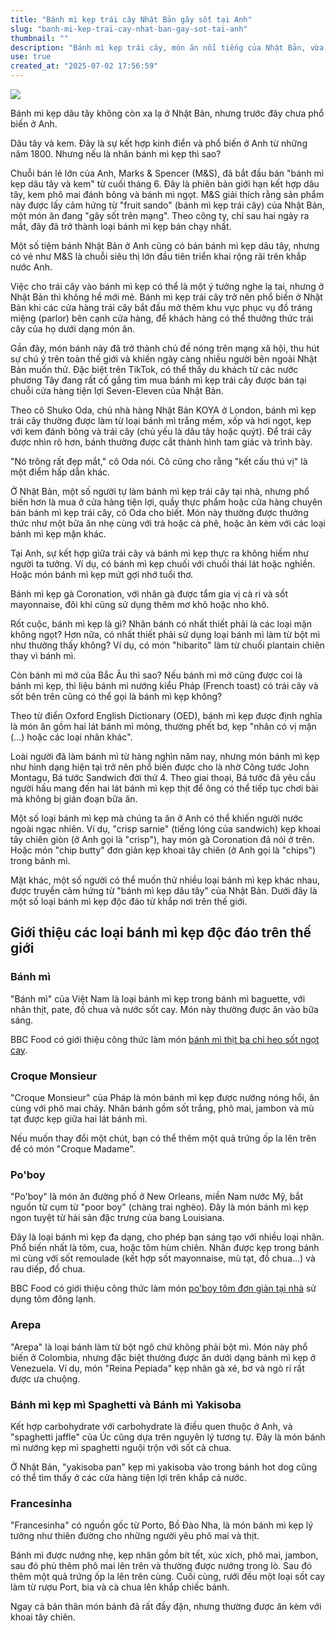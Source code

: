 ```yaml
---
title: "Bánh mì kẹp trái cây Nhật Bản gây sốt tại Anh"
slug: "banh-mi-kep-trai-cay-nhat-ban-gay-sot-tai-anh"
thumbnail: ""
description: "Bánh mì kẹp trái cây, món ăn nổi tiếng của Nhật Bản, vừa được chuỗi siêu thị lớn Marks  Spencer (Anh) ra mắt và nhanh chóng trở thành sản phẩm bán chạy nhất, thu hút sự chú ý trên mạng xã hội."
use: true
created_at: "2025-07-02 17:56:59"
---
```


![](/images/20250702-16493104-bbc-000-6-view.webp)

Bánh mì kẹp dâu tây không còn xa lạ ở Nhật Bản, nhưng trước đây chưa phổ biến ở Anh.

Dâu tây và kem. Đây là sự kết hợp kinh điển và phổ biến ở Anh từ những năm 1800. Nhưng nếu là nhân bánh mì kẹp thì sao?

Chuỗi bán lẻ lớn của Anh, Marks & Spencer (M&S), đã bắt đầu bán "bánh mì kẹp dâu tây và kem" từ cuối tháng 6. Đây là phiên bản giới hạn kết hợp dâu tây, kem phô mai đánh bông và bánh mì ngọt. M&S giải thích rằng sản phẩm này được lấy cảm hứng từ "fruit sando" (bánh mì kẹp trái cây) của Nhật Bản, một món ăn đang "gây sốt trên mạng". Theo công ty, chỉ sau hai ngày ra mắt, đây đã trở thành loại bánh mì kẹp bán chạy nhất.

Một số tiệm bánh Nhật Bản ở Anh cũng có bán bánh mì kẹp dâu tây, nhưng có vẻ như M&S là chuỗi siêu thị lớn đầu tiên triển khai rộng rãi trên khắp nước Anh.

Việc cho trái cây vào bánh mì kẹp có thể là một ý tưởng nghe lạ tai, nhưng ở Nhật Bản thì không hề mới mẻ. Bánh mì kẹp trái cây trở nên phổ biến ở Nhật Bản khi các cửa hàng trái cây bắt đầu mở thêm khu vực phục vụ đồ tráng miệng (parlor) bên cạnh cửa hàng, để khách hàng có thể thưởng thức trái cây của họ dưới dạng món ăn.

Gần đây, món bánh này đã trở thành chủ đề nóng trên mạng xã hội, thu hút sự chú ý trên toàn thế giới và khiến ngày càng nhiều người bên ngoài Nhật Bản muốn thử. Đặc biệt trên TikTok, có thể thấy du khách từ các nước phương Tây đang rất cố gắng tìm mua bánh mì kẹp trái cây được bán tại chuỗi cửa hàng tiện lợi Seven-Eleven của Nhật Bản.

Theo cô Shuko Oda, chủ nhà hàng Nhật Bản KOYA ở London, bánh mì kẹp trái cây thường được làm từ loại bánh mì trắng mềm, xốp và hơi ngọt, kẹp với kem đánh bông và trái cây (chủ yếu là dâu tây hoặc quýt). Để trái cây được nhìn rõ hơn, bánh thường được cắt thành hình tam giác và trình bày.

"Nó trông rất đẹp mắt," cô Oda nói. Cô cũng cho rằng "kết cấu thú vị" là một điểm hấp dẫn khác.

Ở Nhật Bản, một số người tự làm bánh mì kẹp trái cây tại nhà, nhưng phổ biến hơn là mua ở cửa hàng tiện lợi, quầy thực phẩm hoặc cửa hàng chuyên bán bánh mì kẹp trái cây, cô Oda cho biết. Món này thường được thưởng thức như một bữa ăn nhẹ cùng với trà hoặc cà phê, hoặc ăn kèm với các loại bánh mì kẹp mặn khác.

Tại Anh, sự kết hợp giữa trái cây và bánh mì kẹp thực ra không hiếm như người ta tưởng. Ví dụ, có bánh mì kẹp chuối với chuối thái lát hoặc nghiền. Hoặc món bánh mì kẹp mứt gợi nhớ tuổi thơ.

Bánh mì kẹp gà Coronation, với nhân gà được tẩm gia vị cà ri và sốt mayonnaise, đôi khi cũng sử dụng thêm mơ khô hoặc nho khô.

Rốt cuộc, bánh mì kẹp là gì? Nhân bánh có nhất thiết phải là các loại mặn không ngọt? Hơn nữa, có nhất thiết phải sử dụng loại bánh mì làm từ bột mì như thường thấy không? Ví dụ, có món "hibarito" làm từ chuối plantain chiên thay vì bánh mì.

Còn bánh mì mở của Bắc Âu thì sao? Nếu bánh mì mở cũng được coi là bánh mì kẹp, thì liệu bánh mì nướng kiểu Pháp (French toast) có trái cây và sốt bên trên cũng có thể gọi là bánh mì kẹp không?

Theo từ điển Oxford English Dictionary (OED), bánh mì kẹp được định nghĩa là món ăn gồm hai lát bánh mì mỏng, thường phết bơ, kẹp "nhân có vị mặn (...) hoặc các loại nhân khác".

Loài người đã làm bánh mì từ hàng nghìn năm nay, nhưng món bánh mì kẹp như hình dạng hiện tại trở nên phổ biến được cho là nhờ Công tước John Montagu, Bá tước Sandwich đời thứ 4. Theo giai thoại, Bá tước đã yêu cầu người hầu mang đến hai lát bánh mì kẹp thịt để ông có thể tiếp tục chơi bài mà không bị gián đoạn bữa ăn.

Một số loại bánh mì kẹp mà chúng ta ăn ở Anh có thể khiến người nước ngoài ngạc nhiên. Ví dụ, "crisp sarnie" (tiếng lóng của sandwich) kẹp khoai tây chiên giòn (ở Anh gọi là "crisp"), hay món gà Coronation đã nói ở trên. Hoặc món "chip butty" đơn giản kẹp khoai tây chiên (ở Anh gọi là "chips") trong bánh mì.

Mặt khác, một số người có thể muốn thử nhiều loại bánh mì kẹp khác nhau, được truyền cảm hứng từ "bánh mì kẹp dâu tây" của Nhật Bản. Dưới đây là một số loại bánh mì kẹp độc đáo từ khắp nơi trên thế giới.

## Giới thiệu các loại bánh mì kẹp độc đáo trên thế giới

### Bánh mì

"Bánh mì" của Việt Nam là loại bánh mì kẹp trong bánh mì baguette, với nhân thịt, pate, đồ chua và nước sốt cay. Món này thường được ăn vào bữa sáng.

BBC Food có giới thiệu công thức làm món [bánh mì thịt ba chỉ heo sốt ngọt cay](https://www.bbc.co.uk/food/recipes/vietnamese_pork_belly_25597).

### Croque Monsieur

"Croque Monsieur" của Pháp là món bánh mì kẹp được nướng nóng hổi, ăn cùng với phô mai chảy. Nhân bánh gồm sốt trắng, phô mai, jambon và mù tạt được kẹp giữa hai lát bánh mì.

Nếu muốn thay đổi một chút, bạn có thể thêm một quả trứng ốp la lên trên để có món "Croque Madame".

### Po'boy

"Po'boy" là món ăn đường phố ở New Orleans, miền Nam nước Mỹ, bắt nguồn từ cụm từ "poor boy" (chàng trai nghèo). Đây là món bánh mì kẹp ngon tuyệt từ hải sản đặc trưng của bang Louisiana.

Đây là loại bánh mì kẹp đa dạng, cho phép bạn sáng tạo với nhiều loại nhân. Phổ biến nhất là tôm, cua, hoặc tôm hùm chiên. Nhân được kẹp trong bánh mì cùng với sốt remoulade (kết hợp sốt mayonnaise, mù tạt, đồ chua...) và rau diếp, đồ chua.

BBC Food có giới thiệu công thức làm món [po'boy tôm đơn giản tại nhà](https://www.bbc.co.uk/food/recipes/quick_prawn_poboy_12528) sử dụng tôm đông lạnh.

### Arepa

"Arepa" là loại bánh làm từ bột ngô chứ không phải bột mì. Món này phổ biến ở Colombia, nhưng đặc biệt thường được ăn dưới dạng bánh mì kẹp ở Venezuela. Ví dụ, món "Reina Pepiada" kẹp nhân gà xé, bơ và ngò rí rất được ưa chuộng.

### Bánh mì kẹp mì Spaghetti và Bánh mì Yakisoba

Kết hợp carbohydrate với carbohydrate là điều quen thuộc ở Anh, và "spaghetti jaffle" của Úc cũng dựa trên nguyên lý tương tự. Đây là món bánh mì nướng kẹp mì spaghetti nguội trộn với sốt cà chua.

Ở Nhật Bản, "yakisoba pan" kẹp mì yakisoba vào trong bánh hot dog cũng có thể tìm thấy ở các cửa hàng tiện lợi trên khắp cả nước.

### Francesinha

"Francesinha" có nguồn gốc từ Porto, Bồ Đào Nha, là món bánh mì kẹp lý tưởng như thiên đường cho những người yêu phô mai và thịt.

Bánh mì được nướng nhẹ, kẹp nhân gồm bít tết, xúc xích, phô mai, jambon, sau đó phủ thêm phô mai lên trên và thường được nướng trong lò. Sau đó thêm một quả trứng ốp la lên trên cùng. Cuối cùng, rưới đều một loại sốt cay làm từ rượu Port, bia và cà chua lên khắp chiếc bánh.

Ngay cả bản thân món bánh đã rất đầy đặn, nhưng thường được ăn kèm với khoai tây chiên.

